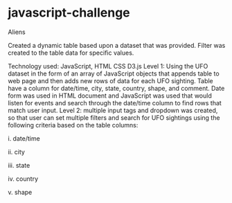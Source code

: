 # javascript-challenge

Aliens

Created a dynamic table based upon a dataset that was provided. Filter was created to the table data for specific values.

Technology used:
JavaScript,
HTML
CSS
D3.js
Level 1:
Using the UFO dataset in the form of an array of JavaScript objects that appends table to web page and then adds new rows of data for each UFO sighting. Table have a column for date/time, city, state, country, shape, and comment.
Date form was used in HTML document and JavaScript was used that would listen for events and search through the date/time column to find rows that match user input.
Level 2:
multiple input tags and dropdown was created, so that user can set multiple filters and search for UFO sightings using the following criteria based on the table columns:

i. date/time

ii. city

iii. state

iv. country

v. shape
